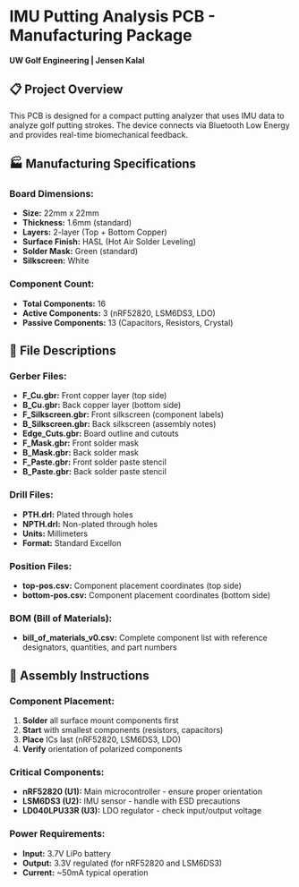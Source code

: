 # IMU Putting Analysis PCB - Manufacturing Package
**UW Golf Engineering | Jensen Kalal**

## 📋 **Project Overview**
This PCB is designed for a compact putting analyzer that uses IMU data to analyze golf putting strokes. The device connects via Bluetooth Low Energy and provides real-time biomechanical feedback.

## 🏭 **Manufacturing Specifications**

### **Board Dimensions:**
- **Size:** 22mm x 22mm
- **Thickness:** 1.6mm (standard)
- **Layers:** 2-layer (Top + Bottom Copper)
- **Surface Finish:** HASL (Hot Air Solder Leveling)
- **Solder Mask:** Green (standard)
- **Silkscreen:** White

### **Component Count:**
- **Total Components:** 16
- **Active Components:** 3 (nRF52820, LSM6DS3, LDO)
- **Passive Components:** 13 (Capacitors, Resistors, Crystal)

## 📁 **File Descriptions**

### **Gerber Files:**
- **F_Cu.gbr:** Front copper layer (top side)
- **B_Cu.gbr:** Back copper layer (bottom side)
- **F_Silkscreen.gbr:** Front silkscreen (component labels)
- **B_Silkscreen.gbr:** Back silkscreen (assembly notes)
- **Edge_Cuts.gbr:** Board outline and cutouts
- **F_Mask.gbr:** Front solder mask
- **B_Mask.gbr:** Back solder mask
- **F_Paste.gbr:** Front solder paste stencil
- **B_Paste.gbr:** Back solder paste stencil

### **Drill Files:**
- **PTH.drl:** Plated through holes
- **NPTH.drl:** Non-plated through holes
- **Units:** Millimeters
- **Format:** Standard Excellon

### **Position Files:**
- **top-pos.csv:** Component placement coordinates (top side)
- **bottom-pos.csv:** Component placement coordinates (bottom side)

### **BOM (Bill of Materials):**
- **bill_of_materials_v0.csv:** Complete component list with reference designators, quantities, and part numbers

## 🔧 **Assembly Instructions**

### **Component Placement:**
1. **Solder** all surface mount components first
2. **Start** with smallest components (resistors, capacitors)
3. **Place** ICs last (nRF52820, LSM6DS3, LDO)
4. **Verify** orientation of polarized components

### **Critical Components:**
- **nRF52820 (U1):** Main microcontroller - ensure proper orientation
- **LSM6DS3 (U2):** IMU sensor - handle with ESD precautions
- **LD040LPU33R (U3):** LDO regulator - check input/output voltage

### **Power Requirements:**
- **Input:** 3.7V LiPo battery
- **Output:** 3.3V regulated (for nRF52820 and LSM6DS3)
- **Current:** ~50mA typical operation
